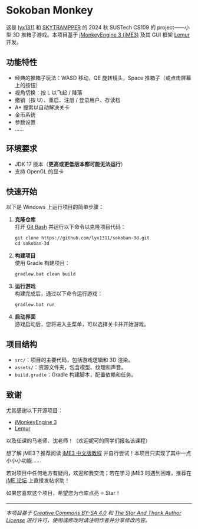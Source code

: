 # Sokoban Monkey

这是 [lyx1311](https://github.com/lyx1311) 和 [SKYTRAMPPER](https://github.com/SKYTRAMPPER) 的 2024 秋 SUSTech CS109 的 project——小型 3D 推箱子游戏。本项目基于 [jMonkeyEngine 3 (jME3)](https://jmonkeyengine.org/) 及其 GUI 框架 [Lemur](https://github.com/jMonkeyEngine-Contributions/Lemur) 开发。

## 功能特性

- 经典的推箱子玩法：WASD 移动，QE 旋转镜头，Space 推箱子（或点击屏幕上的按钮）
- 视角切换：按 L 以飞起 / 降落
- 撤销（按 U）、重启、注册 / 登录用户、存读档
- A* 搜索以自动解决关卡
- 金币系统
- 参数设置
- ……

## 环境要求

- JDK 17 版本（**更高或更低版本都可能无法运行**）
- 支持 OpenGL 的显卡

## 快速开始

以下是 Windows 上运行项目的简单步骤：

1. **克隆仓库**  
   打开 [Git Bash](https://git-scm.com/downloads) 并运行以下命令以克隆项目代码：
   
   ```markdown
   git clone https://github.com/lyx1311/sokoban-3d.git
   cd sokoban-3d
   ```

2. **构建项目**  
   使用 Gradle 构建项目：
   
   ```bash
   gradlew.bat clean build
   ```

3. **运行游戏**  
   构建完成后，通过以下命令运行游戏：
   
   ```bash
   gradlew.bat run
   ```

4. **启动界面**  
   游戏启动后，您将进入主菜单，可以选择关卡并开始游戏。

## 项目结构

- `src/`：项目的主要代码，包括游戏逻辑和 3D 渲染。
- `assets/`：资源文件夹，包含模型、纹理和声音。
- `build.gradle`：Gradle 构建脚本，配置依赖和任务。

## 致谢

尤其感谢以下开源项目：

- [jMonkeyEngine 3](https://jmonkeyengine.org/)
- [Lemur](https://github.com/jMonkeyEngine-Contributions/Lemur)

以及任课的马老师、沈老师！（欢迎妮可的同学们报名该课程）

想了解 jME3？推荐阅读 [jME3 中文版教程](https://github.com/jmecn/tutorial-for-beginners) 并自行尝试！本项目只实现了其中一点小小小功能……

若对项目中任何地方有疑问，欢迎和我交流；若在学习 jME3 时遇到困难，推荐在 [jME 论坛](https://hub.jmonkeyengine.org/) 上直接发帖求助！

如果您喜欢这个项目，希望您为仓库点亮 ⭐ Star！

---

*本项目基于 [Creative Commons BY-SA 4.0](https://creativecommons.org/licenses/by-sa/4.0/) 和 [The Star And Thank Author License](https://github.com/zTrix/sata-license) 进行许可，使用或修改时请注明作者并分享修改内容。*
